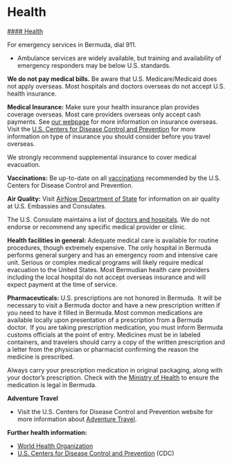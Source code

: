 # Health

[#### Health](javascript:void(0); "Health")

For emergency services in Bermuda, dial 911.

* Ambulance services are widely available, but training and availability of emergency responders may be below U.S. standards.

**We do not pay medical bills.** Be aware that U.S. Medicare/Medicaid does not apply overseas. Most hospitals and doctors overseas do not accept U.S. health insurance.

**Medical Insurance:** Make sure your health insurance plan provides coverage overseas. Most care providers overseas only accept cash payments. See [our webpage](https://travel.state.gov/content/travel/en/international-travel/before-you-go/your-health-abroad/Insurance_Coverage_Overseas.html) for more information on insurance overseas. Visit the [U.S. Centers for Disease Control and Prevention](https://wwwnc.cdc.gov/travel/page/insurance) for more information on type of insurance you should consider before you travel overseas.

We strongly recommend supplemental insurance to cover medical evacuation.

**Vaccinations:** Be up-to-date on all [vaccinations](http://wwwnc.cdc.gov/travel/page/vaccinations.htm) recommended by the U.S. Centers for Disease Control and Prevention.

**Air Quality:** Visit [AirNow Department of State](https://www.airnow.gov/index.cfm?action=airnow.global_summary) for information on air quality at U.S. Embassies and Consulates.

The U.S. Consulate maintains a list of [doctors and hospitals](https://bm.usconsulate.gov/medical-information/?_ga=2.225168154.1065066930.1701179056-1169241530.1701179056). We do not endorse or recommend any specific medical provider or clinic.

**Health facilities in general:** Adequate medical care is available for routine procedures, though extremely expensive. The only hospital in Bermuda performs general surgery and has an emergency room and intensive care unit. Serious or complex medical programs will likely require medical evacuation to the United States. Most Bermudian health care providers including the local hospital do not accept overseas insurance and will expect payment at the time of service.

**Pharmaceuticals:** U.S. prescriptions are not honored in Bermuda.  It will be necessary to visit a Bermuda doctor and have a new prescription written if you need to have it filled in Bermuda. Most common medications are available locally upon presentation of a prescription from a Bermuda doctor.  If you are taking prescription medication, you must inform Bermuda customs officials at the point of entry. Medicines must be in labeled containers, and travelers should carry a copy of the written prescription and a letter from the physician or pharmacist confirming the reason the medicine is prescribed.

Always carry your prescription medication in original packaging, along with your doctor’s prescription. Check with the [Ministry of Health](https://www.gov.bm/ministry/health) to ensure the medication is legal in Bermuda.

**Adventure Travel**

* Visit the U.S. Centers for Disease Control and Prevention website for more information about [Adventure Travel](https://wwwnc.cdc.gov/travel/page/adventure).

**Further health information:**

* [World Health Organization](https://www.who.int/)
* [U.S. Centers for Disease Control and Prevention](http://wwwnc.cdc.gov/travel/) (CDC)